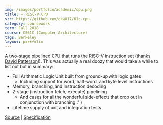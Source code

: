 ```yaml
---
img: /images/portfolio/academic/cpu.png
title: ⭐ RISC-V CPU
src: https://github.com/ckw017/61c-cpu
category: coursework
term: Fall 2018
course: CS61C (Computer Architecture)
tags: Berkeley
layout: portfolio
---
```


A two-stage pipelined CPU that runs the [RISC-V](https://riscv.org/) instruction set (thanks [David Patterson](https://en.wikipedia.org/wiki/David_Patterson_(computer_scientist))!). This was actually a real
doozy that would take a while to list out but in summary:

* Full Arithmetic Logic Unit built from ground-up with logic gates
    * Including support for word, half-word, and byte level instructions
* Memory, branching, and instruction decoding
* 2-stage (instruction-fetch, execute) pipelining
    * And cases for all the wonderful side-effects that crop out in conjunction with branching :' )
* Lifetime supply of unit and integration tests

[Source](https://github.com/ckw017/61c-cpu/) |
[Specification](http://www-inst.eecs.berkeley.edu/~cs61c/fa18/projs/03-2/)